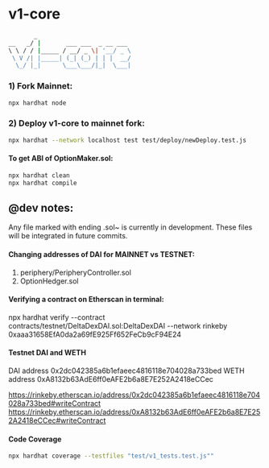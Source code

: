 # v1-core

```sh
       _
__   _/ |       ___ ___  _ __ ___
\ \ / / |_____ / __/ _ \| '__/ _ \
 \ V /| |_____| (_| (_) | | |  __/
  \_/ |_|      \___\___/|_|  \___|
```

### 1) Fork Mainnet:

```sh
npx hardhat node
```

### 2) Deploy v1-core to mainnet fork:

```sh
npx hardhat --network localhost test test/deploy/newDeploy.test.js
```

#### To get ABI of OptionMaker.sol:

```sh
npx hardhat clean
npx hardhat compile
```

## @dev notes:

Any file marked with ending .sol~ is currently in development.
These files will be integrated in future commits.

#### Changing addresses of DAI for MAINNET vs TESTNET:

1. periphery/PeripheryController.sol
2. OptionHedger.sol

#### Verifying a contract on Etherscan in terminal:

npx hardhat verify --contract contracts/testnet/DeltaDexDAI.sol:DeltaDexDAI --network rinkeby 0xaaa31658EfA0da2a69fE925Ff652FeCb9cF94E24

#### Testnet DAI and WETH

DAI address 0x2dc042385a6b1efaeec4816118e704028a733bed
WETH address 0xA8132b63AdE6ff0eAFE2b6a8E7E252A2418eCCec

https://rinkeby.etherscan.io/address/0x2dc042385a6b1efaeec4816118e704028a733bed#writeContract
https://rinkeby.etherscan.io/address/0xA8132b63AdE6ff0eAFE2b6a8E7E252A2418eCCec#writeContract

#### Code Coverage 

```sh
npx hardhat coverage --testfiles "test/v1_tests.test.js""
```